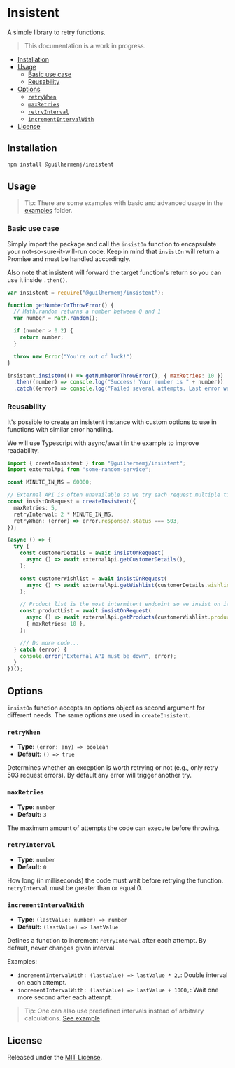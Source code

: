 # Insistent

A simple library to retry functions.

> This documentation is a work in progress.

- [Installation](#installation)
- [Usage](#usage)
  - [Basic use case](#basic-use-case)
  - [Reusability](#reusability)
- [Options](#options)
  - [`retryWhen`](#retrywhen)
  - [`maxRetries`](#maxretries)
  - [`retryInterval`](#retryinterval)
  - [`incrementIntervalWith`](#incrementintervalwith)
- [License](#license)

## Installation

``` bash
npm install @guilhermemj/insistent
```

## Usage

> Tip: There are some examples with basic and advanced usage in the [examples](./examples) folder.

### Basic use case

Simply import the package and call the `insistOn` function to encapsulate your not-so-sure-it-will-run code. Keep in mind that `insistOn` will return a Promise and must be handled accordingly.

Also note that insistent will forward the target function's return so you can use it inside `.then()`.

``` javascript
var insistent = require("@guilhermemj/insistent");

function getNumberOrThrowError() {
  // Math.random returns a number between 0 and 1
  var number = Math.random();

  if (number > 0.2) {
    return number;
  }

  throw new Error("You're out of luck!")
}

insistent.insistOn(() => getNumberOrThrowError(), { maxRetries: 10 })
  .then((number) => console.log("Success! Your number is " + number))
  .catch((error) => console.log("Failed several attempts. Last error was " + error.message));
```

### Reusability

It's possible to create an insistent instance with custom options to use in functions with similar error handling.

We will use Typescript with async/await in the example to improve readability.

``` typescript
import { createInsistent } from "@guilhermemj/insistent";
import externalApi from "some-random-service";

const MINUTE_IN_MS = 60000;

// External API is often unavailable so we try each request multiple times
const insistOnRequest = createInsistent({
  maxRetries: 5,
  retryInterval: 2 * MINUTE_IN_MS,
  retryWhen: (error) => error.response?.status === 503,
});

(async () => {
  try {
    const customerDetails = await insistOnRequest(
      async () => await externalApi.getCustomerDetails(),
    );

    const customerWishlist = await insistOnRequest(
      async () => await externalApi.getWishlist(customerDetails.wishlistId),
    );

    // Product list is the most intermitent endpoint so we insist on it more times
    const productList = await insistOnRequest(
      async () => await externalApi.getProducts(customerWishlist.productIds),
      { maxRetries: 10 },
    );

    /// Do more code...
  } catch (error) {
    console.error("External API must be down", error);
  }
})();
```

## Options

`insistOn` function accepts an options object as second argument for different needs. The same options are used in `createInsistent`.

### `retryWhen`

- **Type:** `(error: any) => boolean`
- **Default:** `() => true`

Determines whether an exception is worth retrying or not (e.g., only retry 503 request errors). By default any error will trigger another try.

### `maxRetries`

- **Type:** `number`
- **Default:** `3`

The maximum amount of attempts the code can execute before throwing.

### `retryInterval`

- **Type:** `number`
- **Default:** `0`

How long (in milliseconds) the code must wait before retrying the function. `retryInterval` must be greater than or equal 0.

### `incrementIntervalWith`

- **Type:** `(lastValue: number) => number`
- **Default:** `(lastValue) => lastValue`

Defines a function to increment `retryInterval` after each attempt. By default, never changes given interval.

Examples:

- `incrementIntervalWith: (lastValue) => lastValue * 2,`: Double interval on each attempt.
- `incrementIntervalWith: (lastValue) => lastValue + 1000,`: Wait one more second after each attempt.

> Tip: One can also use predefined intervals instead of arbitrary calculations. [See example](./examples/predefinedIntervals.js)

## License

Released under the [MIT License](http://www.opensource.org/licenses/mit-license.php).
